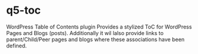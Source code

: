 # q5-toc
WordPress Table of Contents plugin
Provides a stylized ToC for WordPress Pages and Blogs (posts). Additionally it wil lalso provide links to parent/Child/Peer pages and blogs
where these associations have been defined.
